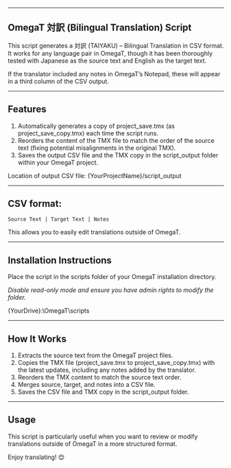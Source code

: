 ----
OmegaT 対訳 (Bilingual Translation) Script
----

This script generates a 対訳 (TAIYAKU) – Bilingual Translation in CSV format. It works for any language pair in OmegaT, though it has been thoroughly tested with Japanese as the source text and English as the target text.

If the translator included any notes in OmegaT’s Notepad, these will appear in a third column of the CSV output.

----
Features
----

1. Automatically generates a copy of project_save.tmx (as project_save_copy.tmx) each time the script runs.
2. Reorders the content of the TMX file to match the order of the source text (fixing potential misalignments in the original TMX).
3. Saves the output CSV file and the TMX copy in the script_output folder within your OmegaT project.

Location of output CSV file:
{YourProjectName}/script_output

----
CSV format:
----
    Source Text | Target Text | Notes

This allows you to easily edit translations outside of OmegaT.

----
Installation Instructions
----

Place the script in the scripts folder of your OmegaT installation directory.

*Disable read-only mode and ensure you have admin rights to modify the folder.*

{YourDrive}:\OmegaT\scripts

----
How It Works
----
1. Extracts the source text from the OmegaT project files.
2. Copies the TMX file (project_save.tmx to project_save_copy.tmx) with the latest updates, including any notes added by the translator.
3. Reorders the TMX content to match the source text order.
4. Merges source, target, and notes into a CSV file.
5. Saves the CSV file and TMX copy in the script_output folder.

-----
Usage
-----
This script is particularly useful when you want to review or modify translations outside of OmegaT in a more structured format.

Enjoy translating! 😊
